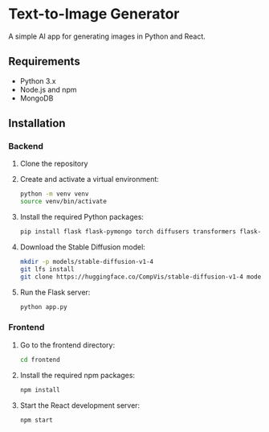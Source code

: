 # Text-to-Image Generator
A simple AI app for generating images in Python and React.

## Requirements

- Python 3.x
- Node.js and npm
- MongoDB

## Installation

### Backend

1. Clone the repository

2. Create and activate a virtual environment:

    ```bash
    python -m venv venv
    source venv/bin/activate
    ```

3. Install the required Python packages:

    ```bash
    pip install flask flask-pymongo torch diffusers transformers flask-cors
    ```

4. Download the Stable Diffusion model:

    ```bash
    mkdir -p models/stable-diffusion-v1-4
    git lfs install
    git clone https://huggingface.co/CompVis/stable-diffusion-v1-4 models/stable-diffusion-v1-4
    ```

5. Run the Flask server:

    ```bash
    python app.py
    ```

### Frontend

1. Go to the frontend directory:

    ```bash
    cd frontend
    ```

2. Install the required npm packages:

    ```bash
    npm install
    ```

3. Start the React development server:

    ```bash
    npm start
    ```
